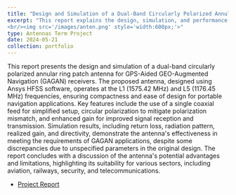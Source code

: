 ```yaml
---
title: "Design and Simulation of a Dual-Band Circularly Polarized Annular Ring Patch Antenna for GAGAN Receivers"
excerpt: "This report explains the design, simulation, and performance analysis of a dual-band circularly polarized annular ring patch antenna intended for GPS-Aided GEO-Augmented Navigation (GAGAN) receivers.
<br/><img src='/images/anten.png' style='width:600px;'>"
type: Antennas Term Project
date: 2024-05-21
collection: portfolio
---
```


This report presents the design and simulation of a dual-band circularly polarized annular ring patch antenna for GPS-Aided GEO-Augmented Navigation (GAGAN) receivers. The proposed antenna, designed using Ansys HFSS software, operates at the L1 (1575.42 MHz) and L5 (1176.45 MHz) frequencies, ensuring compactness and ease of design for portable navigation applications. Key features include the use of a single coaxial feed for simplified setup, circular polarization to mitigate polarization mismatch, and enhanced gain for improved signal reception and transmission. Simulation results, including return loss, radiation pattern, realized gain, and directivity, demonstrate the antenna's effectiveness in meeting the requirements of GAGAN applications, despite some discrepancies due to unspecified parameters in the original design. The report concludes with a discussion of the antenna's potential advantages and limitations, highlighting its suitability for various sectors, including aviation, railways, security, and telecommunications. 

* [Project Report](https://mega.nz/folder/qf5DALAJ#Jfu_wsLFdD9axqipxKEUGw/file/WbhFBbCK)
